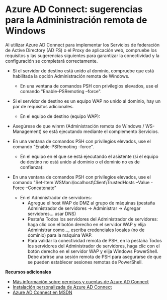 <properties 
	pageTitle="Azure AD Connect: sugerencias para la Administración remota de Windows" 
	description="Sugerencias para la Administración remota de Windows de Azure AD Connect para usar con AD FS." 
	services="active-directory" 
	documentationCenter="" 
	authors="billmath" 
	manager="swadhwa" 
	editor="curtand"/>

<tags 
	ms.service="active-directory" 
	ms.workload="identity" 
	ms.tgt_pltfrm="na" 
	ms.devlang="na" 
	ms.topic="article" 
	ms.date="05/28/2015" 
	ms.author="billmath"/>

# Azure AD Connect: sugerencias para la Administración remota de Windows


Al utilizar Azure AD Connect para implementar los Servicios de federación de Active Directory (AD FS) o el Proxy de aplicación web, compruebe los requisitos y las sugerencias siguientes para garantizar la conectividad y la configuración se completará correctamente.

- Si el servidor de destino está unido al dominio, compruebe que está habilitada la opción Administración remota de Windows. 
	* En una ventana de comandos PSH con privilegios elevados, use el comando "Enable-PSRemoting –force". 

- Si el servidor de destino es un equipo WAP no unido al dominio, hay un par de requisitos adicionales.
	- En el equipo de destino (equipo WAP): 

- Asegúrese de que winrm (Administración remota de Windows / WS-Management) se está ejecutando mediante el complemento Servicios.

- En una ventana de comandos PSH con privilegios elevados, use el comando "Enable-PSRemoting –force".
	- En el equipo en el que se está ejecutando el asistente (si el equipo de destino no está unido al dominio o el dominio no es de confianza): 

- En una ventana de comandos PSH con privilegios elevados, use el comando "Set-Item WSMan:\\localhost\\Client\\TrustedHosts –Value <DMZServerFQDN> -Force –Concatenate"
	- En el Administrador de servidores:
		- Agregue el host WAP de DMZ al grupo de máquinas (pestaña Administrador de servidores -> Administrar -> Agregar servidores... usar DNS) 
		- Pestaña Todos los servidores del Administrador de servidores: haga clic con el botón derecho en el servidor WAP y elija Administrar como..., escriba credenciales locales (no de dominio) para la máquina WAP. 
		- Para validar la conectividad remota de PSH, en la pestaña Todos los servidores del Administrador de servidores, haga clic con el botón derecho en el servidor WAP y elija Windows PowerShell. Debe abrirse una sesión remota de PSH para asegurarse de que se pueden establecer sesiones remotas de PowerShell. 

**Recursos adicionales**


* [Más información sobre permisos y cuentas de Azure AD Connect](active-directory-aadconnect-account-summary.md)
* [Instalación personalizada de Azure AD Connect](active-directory-aadconnect-get-started-custom.md)
* [Azure AD Connect en MSDN](https://msdn.microsoft.com/library/azure/dn832695.aspx) 

<!---HONumber=August15_HO6-->